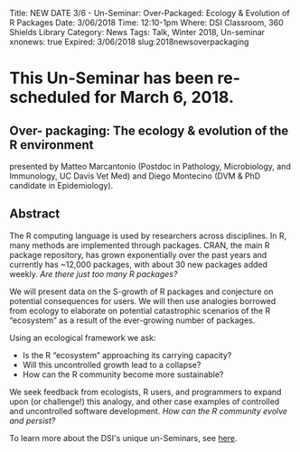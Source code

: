 Title: NEW DATE 3/6 - Un-Seminar: Over-Packaged: Ecology & Evolution of R Packages
Date: 3/06/2018
Time: 12:10-1pm
Where: DSI Classroom, 360 Shields Library
Category: News
Tags: Talk, Winter 2018, Un-seminar
xnonews: true
Expired: 3/06/2018
slug:2018newsoverpackaging

# This Un-Seminar has been re-scheduled for March 6, 2018.
## Over- packaging: The ecology & evolution of the R environment
presented by Matteo Marcantonio (Postdoc in Pathology, Microbiology, and Immunology, UC Davis Vet Med) and Diego Montecino (DVM & PhD candidate in Epidemiology).

## Abstract
The R computing language is used by researchers across disciplines. In R, many methods are implemented through packages. CRAN, the main R package repository, has grown exponentially over the past years and currently has ~12,000 packages, with about 30 new packages added weekly. *_Are there just too many R packages?_*

We will present data on the S-growth of R packages and conjecture on potential consequences for users. We will then use analogies borrowed from ecology to elaborate on potential catastrophic scenarios of the R “ecosystem” as a result of the ever-growing number of packages.

Using an ecological framework we ask:

* Is the R “ecosystem” approaching its carrying capacity? 
* Will this uncontrolled growth lead to a collapse? 
* How can the R community become more sustainable?

We seek feedback from ecologists, R users, and programmers to expand upon (or challenge!) this analogy, and other case examples of controlled and uncontrolled software development. *_How can the R community evolve and persist?_*


To learn more about the DSI's unique un-Seminars, see [here](http://dsi.ucdavis.edu/unseminars.html).